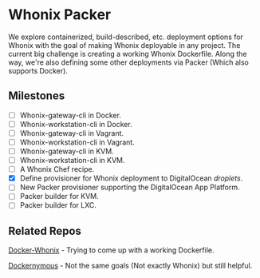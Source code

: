 # Whonix Packer

We explore containerized, build-described, etc. deployment options for Whonix with the goal of making Whonix deployable in any project. The current big challenge is creating a working Whonix Dockerfile. Along the way, we're also defining some other deployments via Packer (Which
also supports Docker).

## Milestones

- [ ] Whonix-gateway-cli in Docker.
- [ ] Whonix-workstation-cli in Docker.
- [ ] Whonix-gateway-cli in Vagrant.
- [ ] Whonix-workstation-cli in Vagrant.
- [ ] Whonix-gateway-cli in KVM.
- [ ] Whonix-workstation-cli in KVM.
- [ ] A Whonix Chef recipe.
- [x] Define provisioner for Whonix deployment to DigitalOcean *droplets*.
- [ ] New Packer provisioner supporting the DigitalOcean App Platform.
- [ ] Packer builder for KVM.
- [ ] Packer builder for LXC.

## Related Repos

[Docker-Whonix](https://github.com/TensorTom/Docker-Whonix) - Trying to come up with a working Dockerfile.

[Dockernymous](https://github.com/bcapptain/dockernymous) - Not the same goals (Not exactly Whonix) but still helpful.
